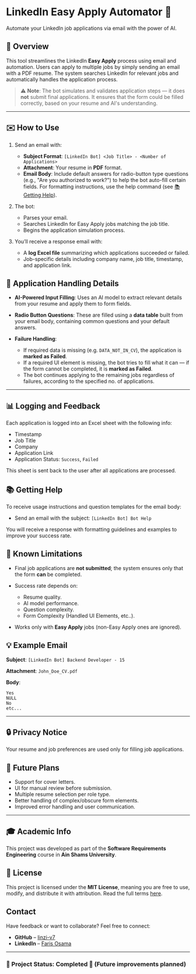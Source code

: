 # LinkedIn Easy Apply Automator 🤖

Automate your LinkedIn job applications via email with the power of AI.

## 📌 Overview

This tool streamlines the LinkedIn **Easy Apply** process using email and automation. Users can apply to multiple jobs by simply sending an email with a PDF resume. The system searches LinkedIn for relevant jobs and automatically handles the application process.

> ⚠️ **Note**: The bot simulates and validates application steps — it does **not** submit final applications. It ensures that the form could be filled correctly, based on your resume and AI's understanding.

---

## ✉️ How to Use

1. Send an email with:

   * **Subject Format**:
     `[LinkedIn Bot] <Job Title> - <Number of Applications>`
   * **Attachment**:
     Your resume in **PDF** format.
   * **Email Body**:
     Include default answers for radio-button type questions (e.g., "Are you authorized to work?") to help the bot auto-fill certain fields. For formatting instructions, use the help command (see [📚 Getting Help](#-getting-help)).

2. The bot:

   * Parses your email.
   * Searches LinkedIn for Easy Apply jobs matching the job title.
   * Begins the application simulation process.

3. You’ll receive a response email with:

   * A **log Excel file** summarizing which applications succeeded or failed.
   * Job-specific details including company name, job title, timestamp, and application link.

## 🧠 Application Handling Details

* **AI-Powered Input Filling**:
  Uses an AI model to extract relevant details from your resume and apply them to form fields.

* **Radio Button Questions**:
  These are filled using a **data table** built from your email body, containing common questions and your default answers.

* **Failure Handling**:

  * If required data is missing (e.g. `DATA_NOT_IN_CV`), the application is **marked as Failed**.
  * If a required UI element is missing, the bot tries to fill what it can — if the form cannot be completed, it is **marked as Failed**.
  * The bot continues applying to the remaining jobs regardless of failures, according to the specified no. of applications.

---

## 📊 Logging and Feedback

Each application is logged into an Excel sheet with the following info:

* Timestamp
* Job Title
* Company
* Application Link
* Application Status: `Success`, `Failed`

This sheet is sent back to the user after all applications are processed.

## 📚 Getting Help

To receive usage instructions and question templates for the email body:

* Send an email with the subject:
  `[LinkedIn Bot] Bot Help`

You will receive a response with formatting guidelines and examples to improve your success rate.

## 🧪 Known Limitations

* Final job applications are **not submitted**; the system ensures only that the form **can** be completed.
* Success rate depends on:

  * Resume quality.
  * AI model performance.
  * Question complexity.
  * Form Complexity (Handled UI Elements, etc..).
* Works only with **Easy Apply** jobs (non-Easy Apply ones are ignored).

## 💡 Example Email

**Subject**:
`[LinkedIn Bot] Backend Developer - 15`

**Attachment**:
`John_Doe_CV.pdf`

**Body**:

```
Yes
NULL
No
etc...
```

---

## 🔒 Privacy Notice

Your resume and job preferences are used only for filling job applications.

## 🚀 Future Plans

* Support for cover letters.
* UI for manual review before submission.
* Multiple resume selection per role type.
* Better handling of complex/obscure form elements.
* Improved error handling and user communication.

---

## 🎓 Academic Info

This project was developed as part of the **Software Requirements Engineering** course in **Ain Shams University**.

## 📄 License

This project is licensed under the **MIT License**, meaning you are free to use, modify, and distribute it with attribution. Read the full terms [here](https://github.com/linzi-v7/LinkedIn-EasyApply-Automator/blob/main/LICENSE).  

## Contact  

Have feedback or want to collaborate? Feel free to connect:  

* **GitHub** – [linzi-v7](https://github.com/linzi-v7)  
* **LinkedIn** – [Faris Osama](https://www.linkedin.com/in/faris-osama-7a3496303/)  

---

### 📌 Project Status: **Completed** 🚀 (Future improvements planned)